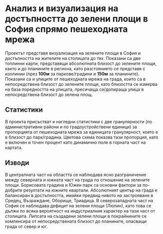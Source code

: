 # Анализ и визуализация на достъпността до зелени площи в София спрямо пешеходната мрежа

Проектът представя визуализация на зелените площи в София и достъпността на жителите на столицата до тях. Показани са две топлинни карти, представящи абсолютната близост до зелените площи, както и до планините в региона, като разстоянието се представя с изолинии (през **100м** за паркове/градини и **150м** за планините). Показани са и улиците от пешеходната мрежа на града, които са в непосредствена близост до зелените площи, като близостта се измерва на база поредността на улицата, пресичаща се/допираща улица в непосредствена близост до зелена площ.

## Статистики
В проекта присъстват и нагледни статистики с две гранулярности (по административни райони и по градоустройствени единици) за пропорцията от пешеходната мрежа за единицата гранулярност, която е в близост до парк/градина. Цветова схема показва тази пропорция, като е включен и точен процент като динамично поле в горната част на картата.

## Изводи
В централната част на областта се наблюдава ясно разграничение между северната и южната част на града по отношение на зелените площи. Борисовата градина и Южен парк са основни фактори за по-добрите резултати на южните квартали. Абсолютният център на града е балансиран в достъпността, имайки предвид нивото на застрояване в Средец, Възраждане, Оборище, Триадица. В северозападната част на София се наблюдава дефицит на зелени площи (Люлин), като това се дължи по всяка вероятност на индустриалния характер на тази част от столицата. Липсата на създадени зелени площи в покрайнините се компенсира от непосредствената близост до планините, опасващи града от север и юг.